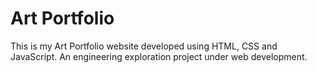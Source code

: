 
# Art Portfolio

This is my Art Portfolio website developed using HTML, CSS and JavaScript.
An engineering exploration project under web development.
